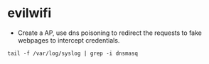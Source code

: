 # evilwifi
- Create a AP, use dns poisoning to redirect the requests to fake webpages to intercept credentials. 
```
tail -f /var/log/syslog | grep -i dnsmasq
``` 

